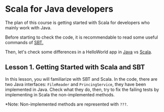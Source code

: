 # Scala for Java developers

The plan of this course is getting started with Scala for developers who mainly work with Java. 

Before starting to check the code, it is recommendable to read some useful commands of [SBT.](https://github.com/soniarodriguez/scala-for-java-devs/tree/lesson1-java/sbt-getting-started.md)

Then, let's check some differences in a HelloWorld app in [Java](https://github.com/soniarodriguez/scala-for-java-devs/blob/master/src/main/java/AppJavaRunner.java)
vs [Scala](https://github.com/soniarodriguez/scala-for-java-devs/blob/master/src/main/scala/AppScalaRunner.scala).


## Lesson 1. Getting Started with Scala and SBT

In this lesson, you will familiarize with SBT and Scala. In the code, there are two Java interfaces:
`FileReader` and `PrincingService`, they have been implemented in Java. Check what they do, then, try to
 fix the failing tests by implementing in Scala the non-implemented methods.

*Note: Non-implemented methods are represented with `???`.

